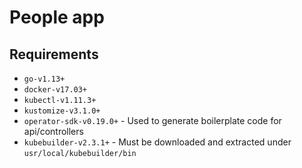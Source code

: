 # People app

## Requirements
- `go-v1.13+`
- `docker-v17.03+`
- `kubectl-v1.11.3+`
- `kustomize-v3.1.0+`
- `operator-sdk-v0.19.0+` - Used to generate boilerplate code for api/controllers 
- `kubebuilder-v2.3.1+` - Must be downloaded and extracted under `usr/local/kubebuilder/bin`